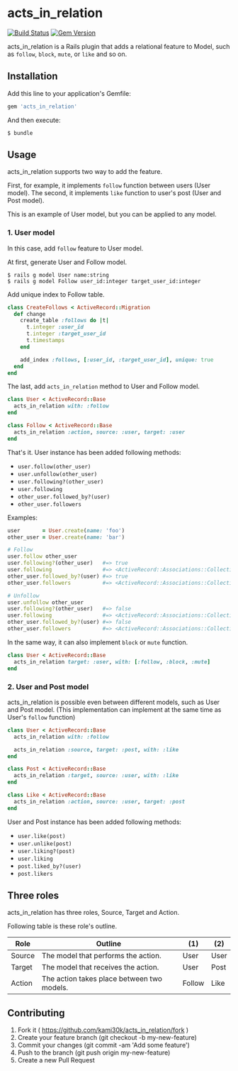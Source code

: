 # acts_in_relation

[![Build Status](https://travis-ci.org/kami30k/acts_in_relation.svg)](https://travis-ci.org/kami30k/acts_in_relation)
[![Gem Version](https://badge.fury.io/rb/acts_in_relation.svg)](http://badge.fury.io/rb/acts_in_relation)

acts_in_relation is a Rails plugin that adds a relational feature to Model, such as `follow`, `block`, `mute`, or `like` and so on.

## Installation

Add this line to your application's Gemfile:

```ruby
gem 'acts_in_relation'
```

And then execute:

```
$ bundle
```

## Usage

acts_in_relation supports two way to add the feature.

First, for example, it implements `follow` function between users (User model).
The second, it implements `like` function to user's post (User and Post model).

This is an example of User model, but you can be applied to any model.

### 1. User model

In this case, add `follow` feature to User model.

At first, generate User and Follow model.

```
$ rails g model User name:string
$ rails g model Follow user_id:integer target_user_id:integer
```

Add unique index to Follow table.

```ruby
class CreateFollows < ActiveRecord::Migration
  def change
    create_table :follows do |t|
      t.integer :user_id
      t.integer :target_user_id
      t.timestamps
    end

    add_index :follows, [:user_id, :target_user_id], unique: true
  end
end
```

The last, add `acts_in_relation` method to User and Follow model.

```ruby
class User < ActiveRecord::Base
  acts_in_relation with: :follow
end

class Follow < ActiveRecord::Base
  acts_in_relation :action, source: :user, target: :user
end
```

That's it.
User instance has been added following methods:

- `user.follow(other_user)`
- `user.unfollow(other_user)`
- `user.following?(other_user)`
- `user.following`
- `other_user.followed_by?(user)`
- `other_user.followers`

Examples:

```ruby
user       = User.create(name: 'foo')
other_user = User.create(name: 'bar')

# Follow
user.follow other_user
user.following?(other_user)   #=> true
user.following                #=> <ActiveRecord::Associations::CollectionProxy [#<User id: 2, name: "bar", created_at: "2015-01-10 01:57:52", updated_at: "2015-01-10 01:57:52">]>
other_user.followed_by?(user) #=> true
other_user.followers          #=> <ActiveRecord::Associations::CollectionProxy [#<User id: 1, name: "foo", created_at: "2015-01-10 01:57:42", updated_at: "2015-01-10 01:57:42">]>

# Unfollow
user.unfollow other_user
user.following?(other_user)   #=> false
user.following                #=> <ActiveRecord::Associations::CollectionProxy []>
other_user.followed_by?(user) #=> false
other_user.followers          #=> <ActiveRecord::Associations::CollectionProxy []>
```

In the same way, it can also implement `block` or `mute` function.

```ruby
class User < ActiveRecord::Base
  acts_in_relation target: :user, with: [:follow, :block, :mute]
end
```

### 2. User and Post model

acts_in_relation is possible even between different models, such as User and Post model.
(This implementation can implement at the same time as User's `follow` function)

```ruby
class User < ActiveRecord::Base
  acts_in_relation with: :follow

  acts_in_relation :source, target: :post, with: :like
end

class Post < ActiveRecord::Base
  acts_in_relation :target, source: :user, with: :like
end

class Like < ActiveRecord::Base
  acts_in_relation :action, source: :user, target: :post
end
```

User and Post instance has been added following methods:

- `user.like(post)`
- `user.unlike(post)`
- `user.liking?(post)`
- `user.liking`
- `post.liked_by?(user)`
- `post.likers`

## Three roles

acts_in_relation has three roles, Source, Target and Action.

Following table is these role's outline.

| Role | Outline | (1) | (2) |
| --- | --- | --- | --- |
| Source | The model that performs the action. | User | User |
| Target | The model that receives the action. | User | Post |
| Action | The action takes place between two models. | Follow | Like |

## Contributing

1. Fork it ( https://github.com/kami30k/acts_in_relation/fork )
2. Create your feature branch (git checkout -b my-new-feature)
3. Commit your changes (git commit -am 'Add some feature')
4. Push to the branch (git push origin my-new-feature)
5. Create a new Pull Request
